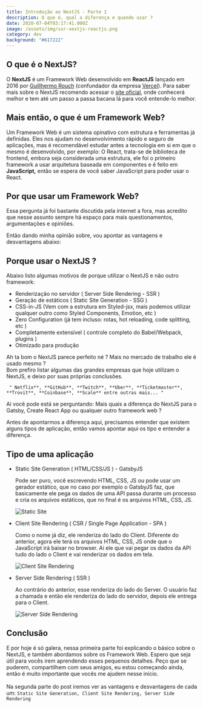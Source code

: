 ```yaml
---
title: Introdução ao NextJS - Parte 1
description: O que é, qual a diferença e quando usar ?
date: 2020-07-04T03:17:41.000Z
image: /assets/img/ssr-nextjs-reactjs.png
category: dev
background: "#617222"
---
```

## O que é o NextJS?

O **NextJS** é um Framework Web desenvolvido em **ReactJS** lançado em 2016 por [Guillhermo Rouch](https://github.com/rauchg) (confundador da empresa [Vercel](https://vercel.com/)). Para saber mais sobre o NextJS recomendo acessar o [site oficial](https://nextjs.org/), onde conhecerá melhor e tem até um passo a passa bacana lá para você entende-lo melhor.

## Mais então, o que é um Framework Web?

Um Framework Web é um sistema opinativo com estrutura e ferramentas já definidas. Eles nos ajudam no desenvolvimento rápido e seguro de aplicações, mas é recomendável estudar antes a tecnologia em si em que o mesmo é desenvolvido, por exemplo: O React, trata-se de biblioteca de frontend, embora seja considerada uma estrutura, ele foi o primeiro framework a usar arquitetura baseada em componentes e é feito em **JavaScript,** então se espera de você saber JavaScript para poder usar o React.

## Por que usar um Framework Web?

Essa pergunta já foi bastante discutida pela internet a fora, mas acredito que nesse assunto sempre há espaço para mais questionamentos, argumentações e opiniões.

Então dando minha opinião sobre, vou apontar as vantagens e desvantagens abaixo:

## Porque usar o NextJS ?

Abaixo listo algumas motivos de porque utilizar o NextJS e não outro framework: 

* Renderização no servidor ( Server Side Rendering - SSR )
* Geração de estáticos ( Static Site Generation - SSG )
* CSS-in-JS (Vem com a estrutura em Styled-jsx, mais podemos utilizar qualquer outro como Styled Components, Emotion, etc )
* Zero Configuration (já tem incluso: rotas, hot reloading, code splitting, etc )
* Completamente extensível ( controle completo do Babel/Webpack, plugins )
* Otimizado para produção

Ah ta bom o NextJS parece perfeito né ? Mais no mercado de trabalho ele é usado mesmo ?\
Bom prefiro listar algumas das grandes empresas que hoje utilizam o NextJS, e deixo por suas próprias conclusões.

``` " Netflix**, **GitHub**, **Twitch**, **Uber**, **Ticketmaster**, **Trovit**, **Coinbase**, **Scale** entre outras mais... "```

Ai você pode está se perguntando: Mais quais a diferença do NextJS para o Gatsby, Create React App ou qualquer outro framework web ?

Antes de apontarmos a diferença aqui, precisamos entender que existem alguns tipos de aplicação, então vamos apontar aqui os tipo e entender a diferença.

## Tipo de uma aplicação

* Static Site Generation ( HTML/CSS/JS ) - GatsbyJS

  Pode ser puro, você escrevendo HTML, CSS, JS ou pode usar um gerador estático, que no caso por exemplo o GatsbyJS faz, que basicamente ele pega os dados de uma API passa durante um processo e cria os arquivos estáticos, que no final é os arquivos HTML, CSS, JS.

  ![Static Site](/assets/img/static-site.png "Static Site")
* Client Site Rendering ( CSR / Single Page Application - SPA )

  Como o nome já diz, ele renderiza do lado do Client. Diferente do anterior, agora ele terá os arquivos HTML, CSS, JS onde que o JavaScript irá baixar no browser. Aí ele que vai pegar os dados da API tudo do lado o Client e vai renderizar os dados em tela.

  ![Client Site Rendering](/assets/img/csr.png "Client Site Rendering")
* Server Side Rendering ( SSR )

  Ao contrário do anterior, esse renderiza do lado do Server. O usuário faz a chamada e então ele renderiza do lado do servidor, depois ele entrega para o Client.

  ![Server Side Rendering](/assets/img/ssr.png "Server Side Rendering")

## Conclusão

E por hoje é só galera, nessa primeira parte foi explicando o básico sobre o NextJS, e também abordamos sobre os Framework Web. Espero que seja útil para vocês irem aprendendo esses pequenos detalhes. Peço que se puderem, compartilhem com seus amigos, eu estou começando ainda, então é muito importante que vocês me ajudem nesse início.\
\
Na segunda parte do post iremos ver as vantagens e desvantagens de cada um: ``` Static Site Generation, Client Site Rendering, Server Side Rendering ```